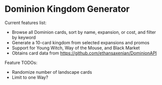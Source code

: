 # Dominion Kingdom Generator

Current features list:
- Browse all Dominion cards, sort by name, expansion, or cost, and filter by keyword
- Generate a 10-card kingdom from selected expansions and promos
- Support for Young Witch, Way of the Mouse, and Black Market
- Obtains card data from https://github.com/ethansaxenian/DominionAPI

Feature TODOs:
- Randomize number of landscape cards
- Limit to one Way?
